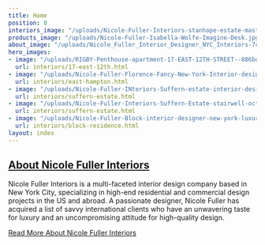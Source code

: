 ```yaml
---
title: Home
position: 0
interiors_image: "/uploads/Nicole-Fuller-Interiors-stanhope-estate-master-bathroom-wood-marble-tub.jpg"
products_image: "/uploads/Nicole-Fuller-Isabella-Wolfe-Imagine-Desk.jpg"
about_image: "/uploads/Nicole_Fuller_Interior_Designer_NYC_Interiors-7cdab4.jpg"
hero_images:
- image: "/uploads/RIGBY-Penthouse-apartment-17-EAST-12TH-STREET--886bdb.jpg"
  url: interiors/17-east-12th.html
- image: "/uploads/Nicole-Fuller-Florence-Fancy-New-York-Interior-designer-luxury-retail-design-c58ca7.jpg"
  url: interiors/east-hampton.html
- image: "/uploads/Nicole-Fuller-INteriors-Suffern-estate-interior-design-fornasetti-wallpaper-kitchen.jpg"
  url: interiors/suffern-estate.html
- image: "/uploads/Nicole-Fuller-Interiors-Suffern-Estate-stairwell-octagon-dome-purple-chandeliers.jpg"
  url: interiors/suffern-estate.html
- image: "/uploads/Nicole-Fuller-Block-interior-designer-new-york-luxury-penthouse-design.jpg"
  url: interiors/block-residence.html
layout: index
---
```


## [About Nicole Fuller Interiors](/about/)
Nicole Fuller Interiors is a multi-faceted interior design company based in New York City, specializing in high-end residential and commercial design projects in the US and abroad. A passionate designer, Nicole Fuller has acquired a list of savvy international clients who have an unwavering taste for luxury and an uncompromising attitude for high-quality design.

[Read More About Nicole Fuller Interiors](/about/)
